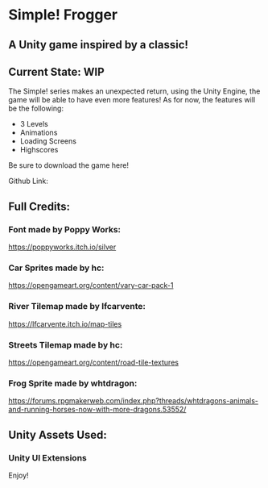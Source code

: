 # Simple! Frogger
## A Unity game inspired by a classic!
## Current State: WIP

The Simple! series makes an unexpected return, using the Unity Engine, the game will be able to have even more features!
As for now, the features will be the following:

- 3 Levels
- Animations
- Loading Screens
- Highscores

Be sure to download the game here!

Github Link:


## Full Credits:

### Font made by Poppy Works:

https://poppyworks.itch.io/silver

### Car Sprites made by hc:

https://opengameart.org/content/vary-car-pack-1

### River Tilemap made by lfcarvente:

https://lfcarvente.itch.io/map-tiles

### Streets Tilemap made by hc:

https://opengameart.org/content/road-tile-textures

### Frog Sprite made by whtdragon:

https://forums.rpgmakerweb.com/index.php?threads/whtdragons-animals-and-running-horses-now-with-more-dragons.53552/

## Unity Assets Used:

### Unity UI Extensions


Enjoy!
